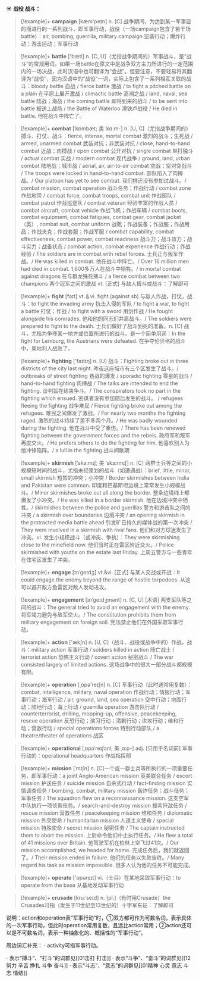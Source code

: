 ☀ <span class="category">**战役 战斗：**</span>
>[!example]+ <span class="vocabulary">**campaign**</span> [kæm'peɪn] 
> <span class="definition">n. [C] 战争期间，为达到某一军事目的而进行的一系列战斗，即军事行动，战役（一场campaign包含了若干场battle）：</span>air, bombing, guerrilla, military campaign 空袭行动；爆炸行动；游击运动；军事行动 

>[!example]+ <span class="vocabulary">**battle**</span> ['bætl] 
> <span class="definition">n. [C, U]（尤指战争期间的）军事战斗，是“战斗”的常规用词。如果一场battle在原文中是战争双方主力所进行的一定范围内的一场决战，此时汉语中也可翻译为“会战”。但要注意，不要轻易将其翻译为“战役”，因为汉语中的“战役”一词，实际上包含了一系列相互关联的战斗：</span>bloody battle 血战 / fierce battle 激战 / to fight a pitched battle on a plain 在平原上展开激战 / climactic battle 高潮之战 / land, naval, sea battle 陆战；海战 / the coming battle 即将到来的战斗 / to be sent into battle 被送上战场 / the Battle of Waterloo 滑铁卢战役 / He died in battle. 他在战斗中阵亡了。
           
>[!example]+ <span class="vocabulary">**combat**</span> [ˈkɒmbæt; 美 ˈkɑ:m-]
> <span class="definition">n. [U, C]（尤指战争期间的）搏斗、打仗、战斗：</span>fierce, intense, mortal combat 激烈的战斗；生死战 / armed, unarmed combat 武装对抗；非武装对抗 / close, hand-to-hand combat 近战；肉搏战 / open combat 公开对抗 / single combat 单打独斗 / actual combat 实战 / modern combat 现代战争 / ground, land, urban combat 陆地战；城市战 / aerial, air, air-to-air combat 空战；空对空战斗 / The troops were locked in hand-to-hand combat. 部队陷入了肉搏战。/ Our platoon has yet to see combat. 我们排还没有参加过战斗。/ combat mission, combat operation 战斗任务；作战行动 / combat zone 作战地带 / combat force, combat troops, combat unit 作战部队 / combat patrol 作战巡逻队 / combat veteran 经验丰富的作战人员 / combat aircraft, combat vehicle 作战飞机；作战车辆 / combat boots, combat equipment, combat fatigues, combat gear, combat jacket（英）, combat suit, combat uniform 战靴；作战装备；作战服；作战用品；作战夹克；作战套服；作战军服 / combat capability, combat effectiveness, combat power, combat readiness 战斗力；战斗效力；战斗实力；战备状态 / combat action, combat experience 作战行动；作战经验 / The soldiers are in combat with rebel forces. 士兵正与叛军作战。/ He was killed in combat. 他在战斗中阵亡。/ Over 16 million men had died in combat. 1,600多万人在战斗中牺牲。/ in mortal combat against dragons 在与群龙殊死搏斗 / a fierce combat between two champions 两个冠军之间的激战 <span class="definition">vt. [正式] 与敌人搏斗或战斗：</span>了解即可
           
>[!example]+ <span class="vocabulary">**fight**</span> [faɪt] 
> <span class="definition">vt.＆vi. fight (against sb) 与敌人作战，打仗，战斗：</span>to fight the invading army 抗击入侵的军队 / to fight a war, to fight a battle 打仗；作战 / to fight with a sword 用剑作战 / He fought alongside his comrades. 他和他的同志们并肩战斗。/ The soldiers were prepared to fight to the death. 士兵们做好了战斗到死的准备。<span class="definition">n. [C] 战斗，尤指为争夺某一地方或位置所进行的战斗。是一个简单用词：</span>In the fight for Lemburg, the Austrians were defeated. 在争夺伦贝格的战斗中，奥地利人战败了。
           
>[!example]+ <span class="vocabulary">**fighting**</span> ['faɪtɪŋ]
> <span class="definition">n. [U] 战斗：</span>Fighting broke out in three districts of the city last night. 昨夜这座城市有三个区发生了战斗。/ outbreaks of street fighting 巷战的爆发 / sporadic fighting 零星的战斗 / hand-to-hand fighting 肉搏战 / The talks are intended to end the fighting. 谈判旨在结束争斗。/ The conspirators took no part in the fighting which ensued. 密谋者没有参加随后发生的战斗。 / refugees fleeing the fighting 战争难民 / Fierce fighting broke out among the refugees. 难民之间爆发了激战。/ For nearly two months the fighting raged. 激烈的战斗持续了差不多两个月。/ He was badly wounded during the fighting. 他在战斗中受了重伤。/ There has been renewed fighting between the government forces and the rebels. 政府军和叛军再度交火。/ He prefers others to do the fighting for him. 他喜欢别人为他冲锋陷阵。/ a lull in the fighting 战斗间歇期

>[!example]+ <span class="vocabulary">**skirmish**</span> [ˈskɜ:mɪʃ; 美 ˈskɜ:rmɪʃ]
> <span class="definition">n. [C] 两群士兵等之间的小规模短时间的战斗，尤指未经策划的战斗（如遭遇战）：</span>brief, little, minor, small skirmish 短暂的冲突；小冲突 / Border skirmishes between India and Pakistan were common. 印度和巴基斯坦边境上常常发生小规模战斗。/ Minor skirmishes broke out all along the border. 整条边境线上都爆发了小冲突。/ He was killed in a border skirmish. 他在边境冲突中牺牲。/ skirmishes between the police and guerillas 警方和游击队之间的冲突 / a skirmish over boundaries 边境冲突 / an opening skirmish in the protracted media battle ahead 引发旷日持久的媒体战的第一次冲突 / They were involved in a skirmish with rival fans. 他们和对方球迷发生了冲突。<span class="definition">vi. 发生小规模战斗（或冲突、争执）：</span>They were skirmishing close to the minefield now. 他们当时正在雷区附近交火。/ Police skirmished with youths on the estate last Friday. 上周五警方与一些青年在住宅区发生了冲突。
           
>[!example]+ <span class="vocabulary">**engage**</span> [ɪnˈgeɪdʒ]
> <span class="definition">vt.&vi. [正式] 与某人交战或开战：</span>It could engage the enemy beyond the range of hostile torpedoes. 从这可以避开敌方鱼雷区对敌人发动进攻。

>[!example]+ <span class="vocabulary">**engagement**</span> [ɪnˈgeɪdʒmənt]
> <span class="definition">n. [C, U] [术语] 两支军队等之间的战斗：</span>The general tried to avoid an engagement with the enemy. 将军竭力避免与敌军交火。/ The constitution prohibits them from military engagement on foreign soil. 宪法禁止他们在外国采取军事行动。

>[!example]+ <span class="vocabulary">**action**</span> ['ækʃn] 
> <span class="definition">n. [U, C]（战斗、战役或战争中的）作战，战斗：</span>military action 军事行动 / soldiers killed in action 阵亡战士 / terrorist action 恐怖主义行动 / covert action 秘密战斗 / The war consisted largely of limited actions. 这场战争中的很大一部分战斗都规模有限。

>[!example]+ <span class="vocabulary">**operation**</span> [͵ɒpə'reɪʃn] 
> <span class="definition">n. [C] 军事行动（此时通常用复数）：</span>combat, intelligence, military, naval operation 作战行动；情报行动；军事行动；海军行动 / air, ground, land, sea operation 空中行动；地面行动；陆地行动；海上行动 / guerrilla operation 游击队行动 / counterterrorist, drilling, mopping-up, offensive, peacekeeping, rescue operation 反恐行动；演习行动；清剿行动；进攻行动；维和行动；营救行动 / special operations forces 特别行动部队 / a theatre/theater of operations 战区
                      
>[!example]+ <span class="vocabulary">**operational**</span> [ˌɒpəˈreɪʃənl; 美 ˌɑ:p-]
> <span class="definition">adj. [只用于名词前] 军事行动的：</span>operational headquarters 作战指挥部

>[!example]+ <span class="vocabulary">**mission**</span> [ˈmɪʃn]
> <span class="definition">n. [C]一个或一群士兵等所执行的一项重要任务，即军事行动：</span>a joint Anglo-American mission 英美联合任务 / escort mission 护送任务 / suicide mission 自杀式行动 / fact-finding mission 实情调查任务 / bombing, combat, military mission 轰炸任务；战斗任务；军事任务 / The squadron flew on a reconnaissance mission. 这支空军中队执行一项侦察任务。/ search-and-destroy mission 搜索歼敌任务 / rescue mission 营救任务 / peacekeeping mission 维和任务 / diplomatic mission 外交使命 / humanitarian mission 人道主义使命 / special mission 特殊使命 / secret mission 秘密任务 / The captain instructed them to abort the mission. 上尉命令他们中止执行任务。/ He flew a total of 41 missions over Britain. 他驾驶军机在柏林上空飞过41次。/ Our mission accomplished, we headed for home. 完成任务后，我们就返回了。/ Their mission ended in failure. 他们的任务以失败告终。/ Many regard his task as mission impossible. 很多人认为他的任务不可能完成。

>[!example]+ <span class="vocabulary">**operate**</span> ['ɒpəreɪt] 
> <span class="definition">vi.（士兵）在某地采取军事行动：</span>to operate from the base 从基地发动军事行动
           
>[!example]+ <span class="vocabulary">**crusade**</span> [kru:ˈseɪd]
> <span class="definition">n. [pl.]（有时用Crusade）the Crusades可指（发生于11世纪至13世纪的）十字军东征：</span>了解即可

说明：action和operation表“军事行动”时，①双方都可作为可数名词，表示具体的一次军事行动，但此时operation常用复数，且远比action常用；②action还可以是不可数名词，表示一种抽象化的、概括性的“军事行动”。

周边词汇补充：
· activity可指军事行动。

· 表示“搏斗”、“打斗”的词群见[[01击打 打击]]
· 表示“斗争”、“奋斗”的词群见[[12努力 辛苦 挣扎 斗争 奋斗]]
· 表示“斗志”、“意志”的词群见[[01精神 心灵 意志 斗志 情结]]
